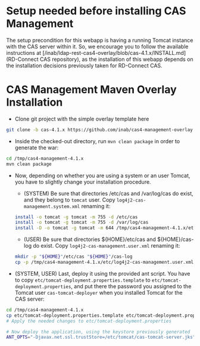 # Setup needed before installing CAS Management
The setup precondition for this webapp is having a running Tomcat instance with the CAS server within it. So, we encourage you to follow the available instructions at [/inab/ldap-rest-cas4-overlay/blob/cas-4.1.x/INSTALL.md](RD-Connect CAS repository), as the installation of this webapp depends on the installation decisions previously taken for RD-Connect CAS.

# CAS Management Maven Overlay Installation
* Clone git project with the simple overlay template here
```bash
git clone -b cas-4.1.x https://github.com/inab/cas4-management-overlay.git /tmp/cas4-management-4.1.x
```	

* Inside the checked-out directory, run `mvn clean package` in order to generate the war:
```bash
cd /tmp/cas4-management-4.1.x
mvn clean package
```

* Now, depending on whether you are using a system or an user Tomcat, you have to slightly change your installation procedure.

  * (SYSTEM) Be sure that directories /etc/cas and /var/log/cas do exist, and they belong to `tomcat` user. Copy `log4j2-cas-management.system.xml` renaming it:
  ```bash
  install -o tomcat -g tomcat -m 755 -d /etc/cas
  install -o tomcat -g tomcat -m 755 -d /var/log/cas
  install -D -o tomcat -g tomcat -m 644 /tmp/cas4-management-4.1.x/etc/log4j2-cas-management.system.xml /etc/cas/log4j2-cas-management.xml
  ```
  
  * (USER) Be sure that directories ${HOME}/etc/cas and ${HOME}/cas-log do exist. Copy `log4j2-cas-management.user.xml` renaming it:
  ```bash
  mkdir -p "${HOME}"/etc/cas "${HOME}"/cas-log
  cp -p /tmp/cas4-management-4.1.x/etc/log4j2-cas-management.user.xml "${HOME}"/etc/cas/log4j2-cas-management.xml
  ```

* (SYSTEM, USER) Last, deploy it using the provided ant script. You have to copy `etc/tomcat-deployment.properties.template` to `etc/tomcat-deployment.properties`, and put there the password you assigned to the Tomcat user `cas-tomcat-deployer` when you installed Tomcat for the CAS server:

```bash
cd /tmp/cas4-management-4.1.x
cp etc/tomcat-deployment.properties.template etc/tomcat-deployment.properties
# Apply the needed changes to etc/tomcat-deployment.properties

# Now deploy the application, using the keystore previously generated
ANT_OPTS="-Djavax.net.ssl.trustStore=/etc/tomcat/cas-tomcat-server.jks" ant deploy
```
